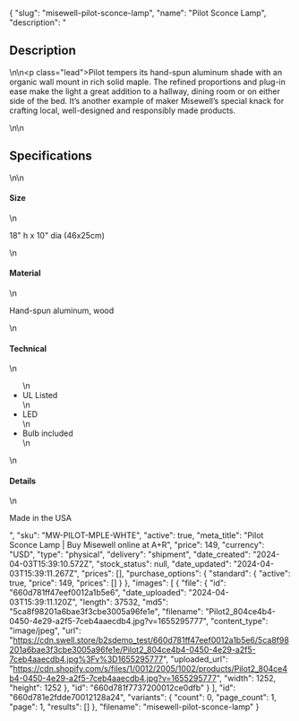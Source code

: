{
  "slug": "misewell-pilot-sconce-lamp",
  "name": "Pilot Sconce Lamp",
  "description": "<h2>Description</h2>\n<!-- split -->\n<p class=\"lead\">Pilot tempers its hand-spun aluminum shade with an organic wall mount in rich solid maple. The refined proportions and plug-in ease make the light a great addition to a hallway, dining room or on either side of the bed. It’s another example of maker Misewell’s special knack for crafting local, well-designed and responsibly made products.</p>\n<!-- split -->\n<h2>Specifications</h2>\n<!-- split -->\n<h4>Size</h4>\n<p>18\" h x 10\" dia (46x25cm)</p>\n<h4>Material</h4>\n<p>Hand-spun aluminum, wood</p>\n<h4>Technical</h4>\n<ul>\n<li>UL Listed</li>\n<li>LED</li>\n<li>Bulb included</li>\n</ul>\n<h4>Details</h4>\n<p>Made in the USA</p>",
  "sku": "MW-PILOT-MPLE-WHTE",
  "active": true,
  "meta_title": "Pilot Sconce Lamp | Buy Misewell online at A+R",
  "price": 149,
  "currency": "USD",
  "type": "physical",
  "delivery": "shipment",
  "date_created": "2024-04-03T15:39:10.572Z",
  "stock_status": null,
  "date_updated": "2024-04-03T15:39:11.267Z",
  "prices": [],
  "purchase_options": {
    "standard": {
      "active": true,
      "price": 149,
      "prices": []
    }
  },
  "images": [
    {
      "file": {
        "id": "660d781ff47eef0012a1b5e6",
        "date_uploaded": "2024-04-03T15:39:11.120Z",
        "length": 37532,
        "md5": "5ca8f98201a6bae3f3cbe3005a96fe1e",
        "filename": "Pilot2_804ce4b4-0450-4e29-a2f5-7ceb4aaecdb4.jpg?v=1655295777",
        "content_type": "image/jpeg",
        "url": "https://cdn.swell.store/b2sdemo_test/660d781ff47eef0012a1b5e6/5ca8f98201a6bae3f3cbe3005a96fe1e/Pilot2_804ce4b4-0450-4e29-a2f5-7ceb4aaecdb4.jpg%3Fv%3D1655295777",
        "uploaded_url": "https://cdn.shopify.com/s/files/1/0012/2005/1002/products/Pilot2_804ce4b4-0450-4e29-a2f5-7ceb4aaecdb4.jpg?v=1655295777",
        "width": 1252,
        "height": 1252
      },
      "id": "660d781f7737200012ce0dfb"
    }
  ],
  "id": "660d781e2fdde70012128a24",
  "variants": {
    "count": 0,
    "page_count": 1,
    "page": 1,
    "results": []
  },
  "filename": "misewell-pilot-sconce-lamp"
}
